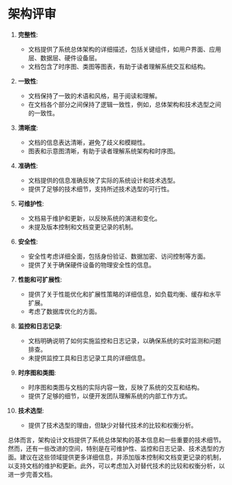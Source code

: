# 架构评审

1. **完整性**:
   - 文档提供了系统总体架构的详细描述，包括关键组件，如用户界面、应用层、数据层、硬件设备层。
   - 文档包含了时序图、类图等图表，有助于读者理解系统交互和结构。

2. **一致性**:
   - 文档保持了一致的术语和风格，易于阅读和理解。
   - 在文档各个部分之间保持了逻辑一致性，例如，总体架构和技术选型之间的一致性。

3. **清晰度**:
   - 文档的信息表达清晰，避免了歧义和模糊性。
   - 图表和示意图清晰，有助于读者理解系统架构和时序图。

4. **准确性**:
   - 文档提供的信息准确反映了实际的系统设计和技术选型。
   - 提供了足够的技术细节，支持所述技术选型的可行性。

5. **可维护性**:
   - 文档易于维护和更新，以反映系统的演进和变化。
   - 未提及版本控制和文档变更记录的机制。

6. **安全性**:
   - 安全性考虑详细全面，包括身份验证、数据加密、访问控制等方面。
   - 提供了关于确保硬件设备的物理安全性的信息。

7. **性能和可扩展性**:
   - 提供了关于性能优化和扩展性策略的详细信息，如负载均衡、缓存和水平扩展。
   - 考虑了数据库优化的方面。

8. **监控和日志记录**:
   - 文档明确说明了如何实施监控和日志记录，以确保系统的实时监测和问题排查。
   - 未提供监控工具和日志记录工具的详细信息。

9. **时序图和类图**:
   - 时序图和类图与文档的实际内容一致，反映了系统的交互和结构。
   - 提供了足够的细节，以便开发团队理解系统的内部工作方式。

10. **技术选型**:
    - 提供了技术选型的理由，但缺少对替代技术的比较和权衡分析。

总体而言，架构设计文档提供了系统总体架构的基本信息和一些重要的技术细节。然而，还有一些改进的空间，特别是在可维护性、监控和日志记录、技术选型的方面。建议在这些领域提供更多详细信息，并添加版本控制和文档变更记录的机制，以支持文档的维护和更新。此外，可以考虑加入对替代技术的比较和权衡分析，以进一步完善文档。